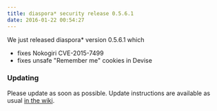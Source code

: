 ```yaml
---
title: diaspora* security release 0.5.6.1
date: 2016-01-22 00:54:27
---
```


We just released diaspora\* version 0.5.6.1 which

* fixes Nokogiri CVE-2015-7499
* fixes unsafe "Remember me" cookies in Devise

### Updating

Please update as soon as possible. Update instructions are available as usual [in the wiki](https://wiki.diasporafoundation.org/Updating).
